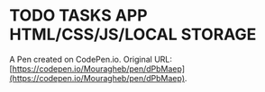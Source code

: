 # TODO TASKS APP HTML/CSS/JS/LOCAL STORAGE

A Pen created on CodePen.io. Original URL: [https://codepen.io/Mouragheb/pen/dPbMaep](https://codepen.io/Mouragheb/pen/dPbMaep).


